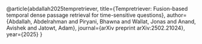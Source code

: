 @article{abdallah2025tempretriever,
  title={Tempretriever: Fusion-based temporal dense passage retrieval for time-sensitive questions},
  author={Abdallah, Abdelrahman and Piryani, Bhawna and Wallat, Jonas and Anand, Avishek and Jatowt, Adam},
  journal={arXiv preprint arXiv:2502.21024},
  year={2025}
}
